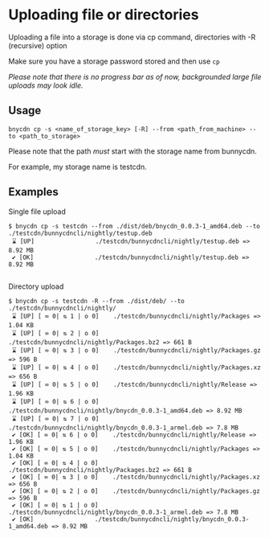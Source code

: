 # Uploading file or directories

Uploading a file into a storage is done via cp command, directories with -R (recursive) option

Make sure you have a storage password stored and then use `cp`

*Please note that there is no progress bar as of now, backgrounded large file uploads may look idle.*

## Usage
```console
bnycdn cp -s <name_of_storage_key> [-R] --from <path_from_machine> --to <path_to_storage>
```

Please note that the path *must* start with the storage name from bunnycdn.

For example, my storage name is testcdn.

## Examples

Single file upload
```console
$ bnycdn cp -s testcdn --from ./dist/deb/bnycdn_0.0.3-1_amd64.deb --to ./testcdn/bunnycdncli/nightly/testup.deb 
 ⌛ [UP]                 ./testcdn/bunnycdncli/nightly/testup.deb => 8.92 MB
 ✔ [OK]                 ./testcdn/bunnycdncli/nightly/testup.deb => 8.92 MB
 
```

Directory upload
```console
$ bnycdn cp -s testcdn -R --from ./dist/deb/ --to ./testcdn/bunnycdncli/nightly/           
 ⌛ [UP] [ ∞ 0| ⇅ 1 | o 0]    ./testcdn/bunnycdncli/nightly/Packages => 1.04 KB
 ⌛ [UP] [ ∞ 0| ⇅ 2 | o 0]    ./testcdn/bunnycdncli/nightly/Packages.bz2 => 661 B
 ⌛ [UP] [ ∞ 0| ⇅ 3 | o 0]    ./testcdn/bunnycdncli/nightly/Packages.gz => 596 B
 ⌛ [UP] [ ∞ 0| ⇅ 4 | o 0]    ./testcdn/bunnycdncli/nightly/Packages.xz => 656 B
 ⌛ [UP] [ ∞ 0| ⇅ 5 | o 0]    ./testcdn/bunnycdncli/nightly/Release => 1.96 KB
 ⌛ [UP] [ ∞ 0| ⇅ 6 | o 0]    ./testcdn/bunnycdncli/nightly/bnycdn_0.0.3-1_amd64.deb => 8.92 MB
 ⌛ [UP] [ ∞ 0| ⇅ 7 | o 0]    ./testcdn/bunnycdncli/nightly/bnycdn_0.0.3-1_armel.deb => 7.8 MB
 ✔ [OK] [ ∞ 0| ⇅ 6 | o 0]    ./testcdn/bunnycdncli/nightly/Release => 1.96 KB
 ✔ [OK] [ ∞ 0| ⇅ 5 | o 0]    ./testcdn/bunnycdncli/nightly/Packages => 1.04 KB
 ✔ [OK] [ ∞ 0| ⇅ 4 | o 0]    ./testcdn/bunnycdncli/nightly/Packages.bz2 => 661 B
 ✔ [OK] [ ∞ 0| ⇅ 3 | o 0]    ./testcdn/bunnycdncli/nightly/Packages.xz => 656 B
 ✔ [OK] [ ∞ 0| ⇅ 2 | o 0]    ./testcdn/bunnycdncli/nightly/Packages.gz => 596 B
 ✔ [OK] [ ∞ 0| ⇅ 1 | o 0]    ./testcdn/bunnycdncli/nightly/bnycdn_0.0.3-1_armel.deb => 7.8 MB
 ✔ [OK]                 ./testcdn/bunnycdncli/nightly/bnycdn_0.0.3-1_amd64.deb => 8.92 MB
```
